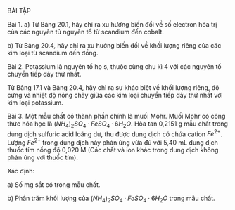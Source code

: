 BÀI TẬP

Bài 1. a) Từ Bảng 20.1, hãy chỉ ra xu hướng biến đổi về số electron hóa trị của các nguyên tử nguyên tố từ scandium đến cobalt.

b) Từ Bảng 20.4, hãy chỉ ra xu hướng biến đổi về khối lượng riêng của các kim loại từ scandium đến đồng.

Bài 2. Potassium là nguyên tố họ s, thuộc cùng chu kì 4 với các nguyên tố chuyển tiếp dãy thứ nhất.

Từ Bảng 17.1 và Bảng 20.4, hãy chỉ ra sự khác biệt về khối lượng riêng, độ cứng và nhiệt độ nóng chảy giữa các kim loại chuyển tiếp dãy thứ nhất với kim loại potassium.

Bài 3. Một mẫu chất có thành phần chính là muối Mohr. Muối Mohr có công thức hóa học là $(NH_4)_2SO_4·FeSO_4·6H_2O$. Hòa tan 0,2151 g mẫu chất trong dung dịch sulfuric acid loãng dư, thu được dung dịch có chứa cation $Fe^{2+}$. Lượng $Fe^{2+}$ trong dung dịch này phản ứng vừa đủ với 5,40 mL dung dịch thuốc tím nồng độ 0,020 M (Các chất và ion khác trong dung dịch không phản ứng với thuốc tím).

Xác định:

a) Số mg sắt có trong mẫu chất.

b) Phần trăm khối lượng của $(NH_4)_2SO_4·FeSO_4·6H_2O$ trong mẫu chất.